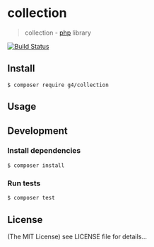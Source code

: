 collection
======

> collection - [php](http://php.net) library

[![Build Status](https://travis-ci.org/g4code/collection.svg?branch=master)](https://travis-ci.org/g4code/collection)

## Install

    $ composer require g4/collection

## Usage

## Development

### Install dependencies

    $ composer install

### Run tests

    $ composer test

## License

(The MIT License)
see LICENSE file for details...
